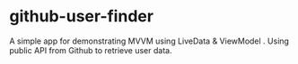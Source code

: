 # github-user-finder
A simple app for demonstrating MVVM using LiveData & ViewModel . Using public API from Github to retrieve user data.
